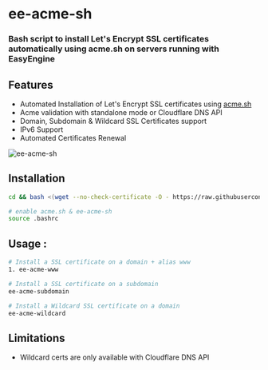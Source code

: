 # ee-acme-sh

### Bash script to install Let's Encrypt SSL certificates automatically using acme.sh on servers running with EasyEngine

## Features

-   Automated Installation of Let's Encrypt SSL certificates using [acme.sh](http://acme.sh)
-   Acme validation with standalone mode or Cloudflare DNS API
-   Domain, Subdomain & Wildcard SSL Certificates support
-   IPv6 Support
-   Automated Certificates Renewal

![ee-acme-sh](https://raw.githubusercontent.com/VirtuBox/ee-acme-sh/master/ee-acme.png)

## Installation

```bash
cd && bash <(wget --no-check-certificate -O - https://raw.githubusercontent.com/VirtuBox/ee-acme-sh/master/install.sh)

# enable acme.sh & ee-acme-sh
source .bashrc
```

## Usage :

```bash
# Install a SSL certificate on a domain + alias www
1. ee-acme-www

# Install a SSL certificate on a subdomain 
ee-acme-subdomain 

# Install a Wildcard SSL certificate on a domain 
ee-acme-wildcard 
```

## Limitations

-   Wildcard certs are only available with Cloudflare DNS API 
 
